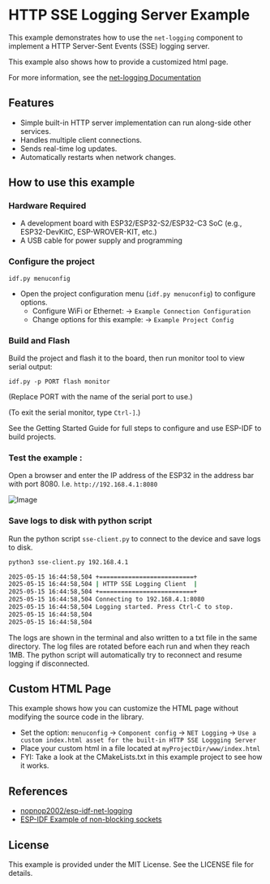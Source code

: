 # HTTP SSE Logging Server Example

This example demonstrates how to use the `net-logging` component to implement a HTTP Server-Sent Events (SSE) logging server.

This example also shows how to provide a customized html page.

For more information, see the [net-logging Documentation](../../README.md)

## Features

- Simple built-in HTTP server implementation can run along-side other services.
- Handles multiple client connections.
- Sends real-time log updates.
- Automatically restarts when network changes.

## How to use this example

### Hardware Required

* A development board with ESP32/ESP32-S2/ESP32-C3 SoC (e.g., ESP32-DevKitC, ESP-WROVER-KIT, etc.)
* A USB cable for power supply and programming

### Configure the project

```
idf.py menuconfig
```
* Open the project configuration menu (`idf.py menuconfig`) to configure options.
  * Configure WiFi or Ethernet: -> `Example Connection Configuration`
  * Change options for this example: -> `Example Project Config`


### Build and Flash

Build the project and flash it to the board, then run monitor tool to view serial output:

```
idf.py -p PORT flash monitor
```

(Replace PORT with the name of the serial port to use.)

(To exit the serial monitor, type ``Ctrl-]``.)

See the Getting Started Guide for full steps to configure and use ESP-IDF to build projects.

### Test the example :

Open a browser and enter the IP address of the ESP32 in the address bar with port 8080.  I.e. `http://192.168.4.1:8080`

![Image](https://github.com/user-attachments/assets/15a45454-03c1-49be-a5fa-1e1328c24d89)


### Save logs to disk with python script
Run the python script `sse-client.py` to connect to the device and save logs to disk.
```sh
python3 sse-client.py 192.168.4.1

2025-05-15 16:44:58,504 +==========================+
2025-05-15 16:44:58,504 | HTTP SSE Logging Client  |
2025-05-15 16:44:58,504 +==========================+
2025-05-15 16:44:58,504 Connecting to 192.168.4.1:8080
2025-05-15 16:44:58,504 Logging started. Press Ctrl-C to stop.
2025-05-15 16:44:58,504 
2025-05-15 16:44:58,504 
```
The logs are shown in the terminal and also written to a txt file in the same directory. The log files are rotated before each run and when they reach 1MB.
The python script will automatically try to reconnect and resume logging if disconnected.

## Custom HTML Page
This example shows how you can customize the HTML page without modifying the source code in the library. 
* Set the option: `menuconfig` -> `Component config` -> `NET Logging` -> `Use a custom index.html asset for the built-in HTTP SSE Loggging Server`
* Place your custom html in a file located at `myProjectDir/www/index.html`
* FYI: Take a look at the CMakeLists.txt in this example project to see how it works.

## References

- [nopnop2002/esp-idf-net-logging](https://github.com/nopnop2002/esp-idf-net-logging)
- [ESP-IDF Example of non-blocking sockets](https://github.com/espressif/esp-idf/tree/master/examples/protocols/sockets/non_blocking)


## License

This example is provided under the MIT License. See the LICENSE file for details.
